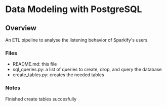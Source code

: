 # Data Modeling with PostgreSQL

## Overview

An ETL pipeline to analyse the listening behavior of Sparkify's users. 

### Files
- README.md: this file
- sql_queries.py: a list of queries to create, drop, and query the database
- create_tables.py: creates the needed tables


### Notes 
Finished create tables succesfully
